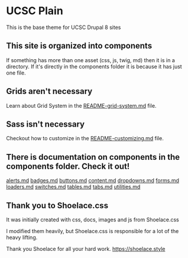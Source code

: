 # UCSC Plain
This is the base theme for UCSC Drupal 8 sites

## This site is organized into components
If something has more than one asset (css, js, twig, md) then it is in a directory. 
If it's directly in the components folder it is because it has just one file.

## Grids aren't necessary
Learn about Grid System in the [README-grid-system.md](README-grid-system.md) file.

## Sass isn't necessary
Checkout how to customize in the [README-customizing.md](README-customizing.md) file.

## There is documentation on components in the components folder. Check it out!
[alerts.md](components/alerts/alerts.md)
[badges.md](components/badges/badges.md)
[buttons.md](components/buttons/buttons.md)
[content.md](components/content/content.md)
[dropdowns.md](components/dropdowns/dropdowns.md)
[forms.md](components/forms/forms.md)
[loaders.md](components/loaders/loaders.md)
[switches.md](components/switches/switches.md)
[tables.md](components/tables/tables.md)
[tabs.md](components/tabs/tabs.md)
[utilities.md](components/utilitites/utilities.md)


## Thank you to Shoelace.css
It was initially created with css, docs, images and js from Shoelace.css 

I modified them heavily, but Shoelace.css is responsible for a lot of the heavy lifting.

Thank you Shoelace for all your hard work.
https://shoelace.style

